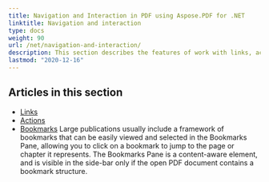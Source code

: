 ```yaml
---
title: Navigation and Interaction in PDF using Aspose.PDF for .NET
linktitle: Navigation and interaction
type: docs
weight: 90
url: /net/navigation-and-interaction/
description: This section describes the features of work with links, actions and bookmarks.
lastmod: "2020-12-16"
---
```


## Articles in this section

- [Links](/pdf/net/links/)
- [Actions](/pdf/net/actions/)
- [Bookmarks](/pdf/net/bookmarks/)
Large publications usually include a framework of bookmarks that can be easily viewed and selected in the Bookmarks Pane, allowing you to click on a bookmark to jump to the page or chapter it represents. The Bookmarks Pane is a content-aware element, and is visible in the side-bar only if the open PDF document contains a bookmark structure.